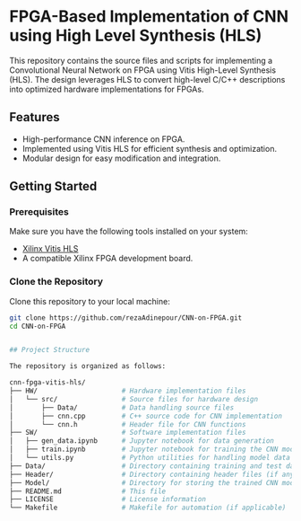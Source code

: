 # FPGA-Based Implementation of CNN using High Level Synthesis (HLS)

This repository contains the source files and scripts for implementing a Convolutional Neural Network on FPGA using Vitis High-Level Synthesis (HLS). The design leverages HLS to convert high-level C/C++ descriptions into optimized hardware implementations for FPGAs.

## Features

- High-performance CNN inference on FPGA.
- Implemented using Vitis HLS for efficient synthesis and optimization.
- Modular design for easy modification and integration.

## Getting Started

### Prerequisites

Make sure you have the following tools installed on your system:

- [Xilinx Vitis HLS](https://www.xilinx.com/products/design-tools/vitis.html)
- A compatible Xilinx FPGA development board.

### Clone the Repository

Clone this repository to your local machine:

```bash
git clone https://github.com/rezaAdinepour/CNN-on-FPGA.git
cd CNN-on-FPGA


## Project Structure

The repository is organized as follows:

cnn-fpga-vitis-hls/
├── HW/                     # Hardware implementation files
│   └── src/                # Source files for hardware design
│       ├── Data/           # Data handling source files
│       ├── cnn.cpp         # C++ source code for CNN implementation
│       └── cnn.h           # Header file for CNN functions
├── SW/                     # Software implementation files
│   ├── gen_data.ipynb      # Jupyter notebook for data generation
│   ├── train.ipynb         # Jupyter notebook for training the CNN model
│   └── utils.py            # Python utilities for handling model data
├── Data/                   # Directory containing training and test data
├── Header/                 # Directory containing header files (if any)
├── Model/                  # Directory for storing the trained CNN model
├── README.md               # This file
├── LICENSE                 # License information
└── Makefile                # Makefile for automation (if applicable)
